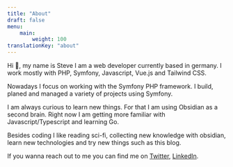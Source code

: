 ```yaml
---
title: "About"
draft: false
menu: 
    main:
        weight: 100
translationKey: "about"
---
```


Hi 👋, my name is Steve I am a web developer currently based in germany. I work mostly with PHP, Symfony, Javascript, Vue.js and Tailwind CSS.

Nowadays I focus on working with the Symfony PHP framework. I build, planed and managed a variety of projects using Symfony.

I am always curious to learn new things. For that I am using Obsidian as a second brain. Right now I am getting more familiar with Javascript/Typescript and learning Go.

Besides coding I like reading sci-fi, collecting new knowledge with obsidian, learn new technologies and try new things such as this blog.

If you wanna reach out to me you can find me on [Twitter](https://twitter.com/stvbyr), [LinkedIn](https://www.linkedin.com/in/steve-beyer-814a0b1bb/). 
